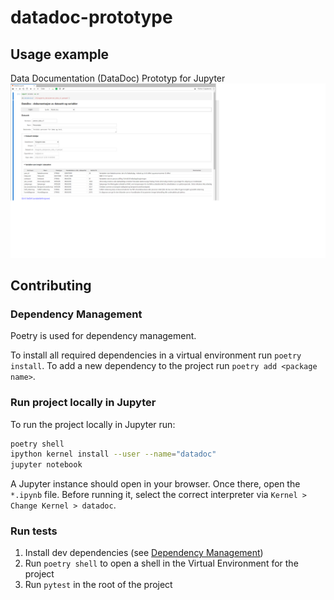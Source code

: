 # datadoc-prototype

## Usage example

Data Documentation (DataDoc) Prototyp for Jupyter
![DataDoc](./doc/DataDoc_prototype_001.png)

## Contributing

### Dependency Management

Poetry is used for dependency management.

To install all required dependencies in a virtual environment run `poetry install`. To add a new dependency to the project run `poetry add <package name>`.

### Run project locally in Jupyter

To run the project locally in Jupyter run:

```bash
poetry shell
ipython kernel install --user --name="datadoc"
jupyter notebook
```

A Jupyter instance should open in your browser. Once there, open the `*.ipynb` file. Before running it, select the correct interpreter via `Kernel > Change Kernel > datadoc`.

### Run tests

1. Install dev dependencies (see [Dependency Management](#dependency-management))
1. Run `poetry shell` to open a shell in the Virtual Environment for the project
1. Run `pytest` in the root of the project
